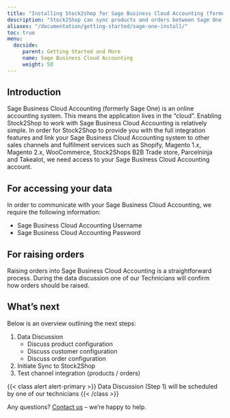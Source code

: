 ```yaml
---
title: "Installing Stock2shop for Sage Business Cloud Accounting (formerly Sage One)"
description: "Stock2Shop can sync products and orders between Sage One and numerous other applications like Magento, Woocommerce, Shopify and our B2B ordering platform. Find out more!"
aliases: "/documentation/getting-started/sage-one-install/"
toc: true
menu:
  docside:
     parent: Getting Started and More
     name: Sage Business Cloud Accounting
     weight: 50
---
```


## Introduction
Sage Business Cloud Accounting (formerly Sage One) is an online accounting system. This means the application lives in the “cloud”. Enabling Stock2Shop to work with Sage Business Cloud Accounting is relatively simple. In order for Stock2Shop to provide you with the full integration features and link your Sage Business Cloud Accounting system to other sales channels and fulfilment services such as Shopify, Magento 1.x, Magento 2.x, WooCommerce, Stock2Shops B2B Trade store, Parcelninja and Takealot, we need access to your Sage Business Cloud Accounting account.

## For accessing your data
In order to communicate with your Sage Business Cloud Accounting, we require the following information:

- Sage Business Cloud Accounting Username
- Sage Business Cloud Accounting Password

## For raising orders
Raising orders into Sage Business Cloud Accounting is a straightforward process. During the data discussion one of our Technicians will confirm how orders should be raised.

## What’s next
Below is an overview outlining the next steps:

1. Data Discussion
    - Discuss product configuration
    - Discuss customer configuration
    - Discuss order configuration
2. Initiate Sync to Stock2Shop
3. Test channel integration (products / orders)  

{{< class alert alert-primary >}}
Data Discussion (Step 1) will be scheduled by one of our technicians
{{< /class >}}

Any questions? [Contact us](/contact-us) – we’re happy to help.